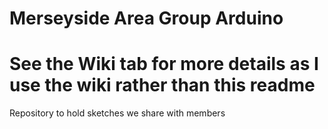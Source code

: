 # Merseyside Area Group Arduino

# See the Wiki tab for more details as I use the wiki rather than this readme

 Repository to hold sketches we share with members

